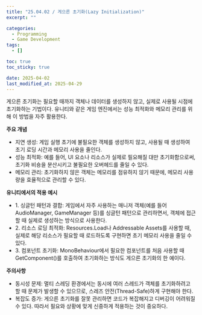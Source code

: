 ```yaml
---
title: "25.04.02 / 게으른 초기화(Lazy Initialization)"
excerpt: ""

categories:
  - Programming
  - Game Development
tags:
  - []

toc: true
toc_sticky: true

date: 2025-04-02
last_modified_at: 2025-04-29
---
```


게으른 초기화는 필요할 때까지 객체나 데이터를 생성하지 않고, 실제로 사용될 시점에 초기화하는 기법이다. 유니티와 같은 게임 엔진에서는 성능 최적화와 메모리 관리를 위해 이 방법을 자주 활용한다.

**주요 개념**

- 지연 생성: 게임 실행 초기에 불필요한 객체를 생성하지 않고, 사용될 때 생성하여 초기 로딩 시간과 메모리 사용을 줄인다.
- 성능 최적화: 예를 들어, UI 요소나 리소스가 실제로 필요해질 대만 초기화함으로써, 초기화 비숑을 분산시키고 불필요한 오버헤드를 줄일 수 있다.
- 메모리 관리: 초기화하지 않은 객체는 메모리를 점유하지 않기 때문에, 메모리 사용량을 효율적으로 관리할 수 있다.

**유니티에서의 적용 예시**

- 1\. 싱글턴 패턴과 결합: 게임에서 자주 사용하는 매니저 객체(예를 들어 AudioManager, GameManager 등)를 싱글턴 패턴으로 관리하면서, 객체에 접근할 때 실제로 생성하는 방식으로 사용한다.
- 2\. 리소스 로딩 최적화: Resources.Load나 Addressable Assets를 사용할 때, 실제로 해당 리소스가 필요할 때 로드하도록 구현하면 초기 메모리 사용을 줄일 수 있다.
- 3\. 컴포넌트 초기화: MonoBehaviour에서 필요한 컴포넌트를 처음 사용할 때 GetComponent<T>()를 호출하여 초기화하는 방식도 게으른 초기화의 한 예이다.

**주의사항**

- 동시성 문제: 멀티 스레딩 환경에서는 동시에 여러 스레드가 객체를 초기화하려고 할 때 문제가 발생할 수 있으므로, 스레즈 안전(Thread-Safe)하게 구현해야 한다.
- 복잡도 증가: 게으른 초기화를 잘못 관리하면 코드가 복잡해지고 디버깅이 어려워질 수 있다. 따라서 필요와 상황에 맞게 신중하게 적용하는 것이 중요하다.
